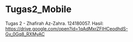 # Tugas2_Mobile
Tugas 2 - Zhafirah Az-Zahra. 124180057. Hasil: https://drive.google.com/open?id=1qAdMxrZFIHCeodhdS-Gv_0Gq8_RXMyAC
